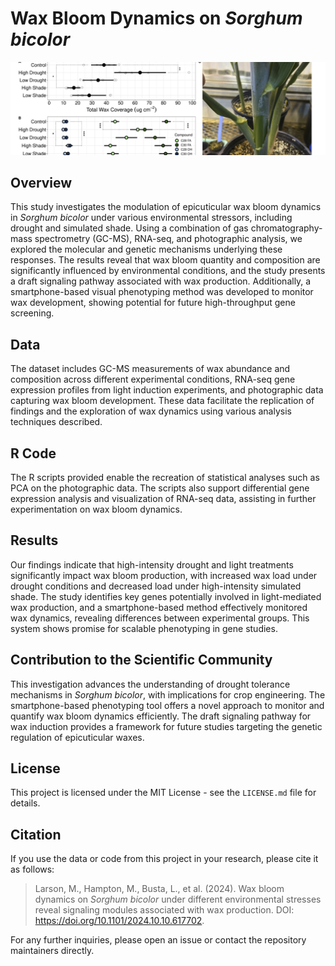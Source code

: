 # Wax Bloom Dynamics on *Sorghum bicolor*

![workflow schematic](image.png "cover_image")

## Overview
This study investigates the modulation of epicuticular wax bloom dynamics in *Sorghum bicolor* under various environmental stressors, including drought and simulated shade. Using a combination of gas chromatography-mass spectrometry (GC-MS), RNA-seq, and photographic analysis, we explored the molecular and genetic mechanisms underlying these responses. The results reveal that wax bloom quantity and composition are significantly influenced by environmental conditions, and the study presents a draft signaling pathway associated with wax production. Additionally, a smartphone-based visual phenotyping method was developed to monitor wax development, showing potential for future high-throughput gene screening.

## Data
The dataset includes GC-MS measurements of wax abundance and composition across different experimental conditions, RNA-seq gene expression profiles from light induction experiments, and photographic data capturing wax bloom development. These data facilitate the replication of findings and the exploration of wax dynamics using various analysis techniques described.

## R Code
The R scripts provided enable the recreation of statistical analyses such as PCA on the photographic data. The scripts also support differential gene expression analysis and visualization of RNA-seq data, assisting in further experimentation on wax bloom dynamics.

## Results
Our findings indicate that high-intensity drought and light treatments significantly impact wax bloom production, with increased wax load under drought conditions and decreased load under high-intensity simulated shade. The study identifies key genes potentially involved in light-mediated wax production, and a smartphone-based method effectively monitored wax dynamics, revealing differences between experimental groups. This system shows promise for scalable phenotyping in gene studies.

## Contribution to the Scientific Community
This investigation advances the understanding of drought tolerance mechanisms in *Sorghum bicolor*, with implications for crop engineering. The smartphone-based phenotyping tool offers a novel approach to monitor and quantify wax bloom dynamics efficiently. The draft signaling pathway for wax induction provides a framework for future studies targeting the genetic regulation of epicuticular waxes.

## License
This project is licensed under the MIT License - see the `LICENSE.md` file for details.

## Citation
If you use the data or code from this project in your research, please cite it as follows:
> Larson, M., Hampton, M., Busta, L., et al. (2024). Wax bloom dynamics on *Sorghum bicolor* under different environmental stresses reveal signaling modules associated with wax production. DOI: https://doi.org/10.1101/2024.10.10.617702.

For any further inquiries, please open an issue or contact the repository maintainers directly.
